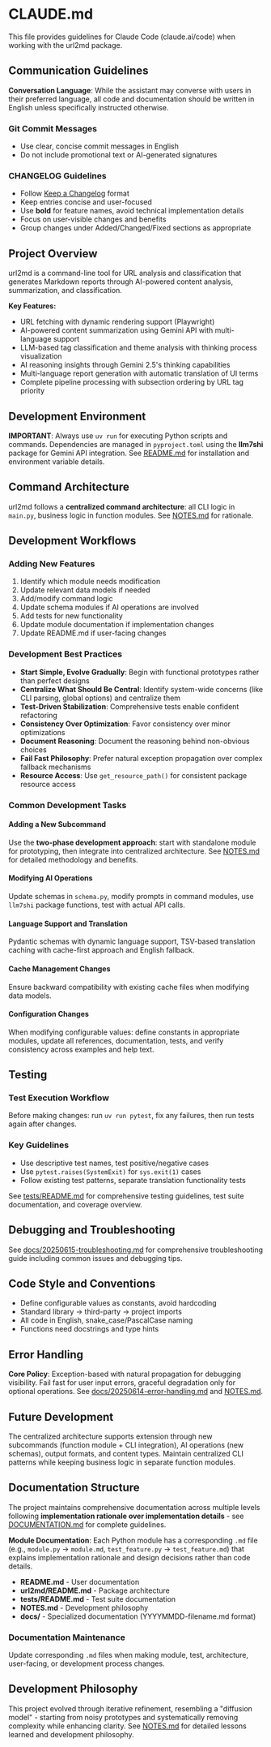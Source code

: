 # CLAUDE.md

This file provides guidelines for Claude Code (claude.ai/code) when working with the url2md package.

## Communication Guidelines

**Conversation Language**: While the assistant may converse with users in their preferred language, all code and documentation should be written in English unless specifically instructed otherwise.

### Git Commit Messages
- Use clear, concise commit messages in English
- Do not include promotional text or AI-generated signatures

### CHANGELOG Guidelines
- Follow [Keep a Changelog](https://keepachangelog.com/en/1.0.0/) format
- Keep entries concise and user-focused
- Use **bold** for feature names, avoid technical implementation details
- Focus on user-visible changes and benefits
- Group changes under Added/Changed/Fixed sections as appropriate

## Project Overview

url2md is a command-line tool for URL analysis and classification that generates Markdown reports through AI-powered content analysis, summarization, and classification.

**Key Features:**
- URL fetching with dynamic rendering support (Playwright)
- AI-powered content summarization using Gemini API with multi-language support
- LLM-based tag classification and theme analysis with thinking process visualization
- AI reasoning insights through Gemini 2.5's thinking capabilities
- Multi-language report generation with automatic translation of UI terms
- Complete pipeline processing with subsection ordering by URL tag priority


## Development Environment

**IMPORTANT**: Always use `uv run` for executing Python scripts and commands. Dependencies are managed in `pyproject.toml` using the **llm7shi** package for Gemini API integration. See [README.md](README.md) for installation and environment variable details.

## Command Architecture

url2md follows a **centralized command architecture**: all CLI logic in `main.py`, business logic in function modules. See [NOTES.md](NOTES.md#architecture-decision-centralized-vs-distributed) for rationale.

## Development Workflows

### Adding New Features
1. Identify which module needs modification
2. Update relevant data models if needed
3. Add/modify command logic
4. Update schema modules if AI operations are involved
5. Add tests for new functionality
6. Update module documentation if implementation changes
7. Update README.md if user-facing changes

### Development Best Practices
- **Start Simple, Evolve Gradually**: Begin with functional prototypes rather than perfect designs
- **Centralize What Should Be Central**: Identify system-wide concerns (like CLI parsing, global options) and centralize them
- **Test-Driven Stabilization**: Comprehensive tests enable confident refactoring
- **Consistency Over Optimization**: Favor consistency over minor optimizations
- **Document Reasoning**: Document the reasoning behind non-obvious choices
- **Fail Fast Philosophy**: Prefer natural exception propagation over complex fallback mechanisms
- **Resource Access**: Use `get_resource_path()` for consistent package resource access

### Common Development Tasks

#### Adding a New Subcommand

Use the **two-phase development approach**: start with standalone module for prototyping, then integrate into centralized architecture. See [NOTES.md](NOTES.md#development-methodology-two-phase-subcommand-development) for detailed methodology and benefits.

#### Modifying AI Operations
Update schemas in `schema.py`, modify prompts in command modules, use `llm7shi` package functions, test with actual API calls.

#### Language Support and Translation
Pydantic schemas with dynamic language support, TSV-based translation caching with cache-first approach and English fallback.

#### Cache Management Changes
Ensure backward compatibility with existing cache files when modifying data models.

#### Configuration Changes
When modifying configurable values: define constants in appropriate modules, update all references, documentation, tests, and verify consistency across examples and help text.

## Testing

### Test Execution Workflow
Before making changes: run `uv run pytest`, fix any failures, then run tests again after changes.

### Key Guidelines
- Use descriptive test names, test positive/negative cases
- Use `pytest.raises(SystemExit)` for `sys.exit(1)` cases
- Follow existing test patterns, separate translation functionality tests

See [tests/README.md](tests/README.md) for comprehensive testing guidelines, test suite documentation, and coverage overview.

## Debugging and Troubleshooting

See [docs/20250615-troubleshooting.md](docs/20250615-troubleshooting.md) for comprehensive troubleshooting guide including common issues and debugging tips.

## Code Style and Conventions

- Define configurable values as constants, avoid hardcoding
- Standard library → third-party → project imports
- All code in English, snake_case/PascalCase naming
- Functions need docstrings and type hints

## Error Handling

**Core Policy**: Exception-based with natural propagation for debugging visibility. Fail fast for user input errors, graceful degradation only for optional operations. See [docs/20250614-error-handling.md](docs/20250614-error-handling.md) and [NOTES.md](NOTES.md#error-handling-philosophy).

## Future Development

The centralized architecture supports extension through new subcommands (function module + CLI integration), AI operations (new schemas), output formats, and content types. Maintain centralized CLI patterns while keeping business logic in separate function modules.

## Documentation Structure

The project maintains comprehensive documentation across multiple levels following **implementation rationale over implementation details** - see [DOCUMENTATION.md](DOCUMENTATION.md) for complete guidelines.

**Module Documentation**: Each Python module has a corresponding `.md` file (e.g., `module.py` → `module.md`, `test_feature.py` → `test_feature.md`) that explains implementation rationale and design decisions rather than code details.

- **README.md** - User documentation
- **url2md/README.md** - Package architecture
- **tests/README.md** - Test suite documentation
- **NOTES.md** - Development philosophy
- **docs/** - Specialized documentation (YYYYMMDD-filename.md format)

### Documentation Maintenance
Update corresponding `.md` files when making module, test, architecture, user-facing, or development process changes.

## Development Philosophy

This project evolved through iterative refinement, resembling a "diffusion model" - starting from noisy prototypes and systematically removing complexity while enhancing clarity. See [NOTES.md](NOTES.md) for detailed lessons learned and development philosophy.
